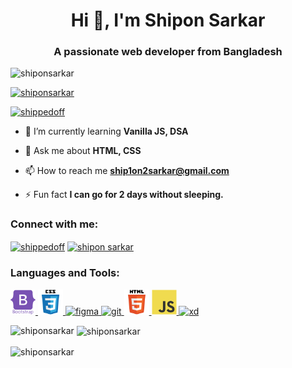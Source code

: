 <h1 align="center">Hi 👋, I'm Shipon Sarkar</h1>
<h3 align="center">A passionate web developer from Bangladesh</h3>

<p align="left"> <img src="https://komarev.com/ghpvc/?username=shiponsarkar&label=Profile%20views&color=0e75b6&style=flat" alt="shiponsarkar" /> </p>

<p align="left"> <a href="https://github.com/ryo-ma/github-profile-trophy"><img src="https://github-profile-trophy.vercel.app/?username=shiponsarkar" alt="shiponsarkar" /></a> </p>

<p align="left"> <a href="https://twitter.com/shippedoff" target="blank"><img src="https://img.shields.io/twitter/follow/shippedoff?logo=twitter&style=for-the-badge" alt="shippedoff" /></a> </p>

- 🌱 I’m currently learning **Vanilla JS, DSA**

- 💬 Ask me about **HTML, CSS**

- 📫 How to reach me **ship1on2sarkar@gmail.com**

- ⚡ Fun fact **I can go for 2 days without sleeping.**

<h3 align="left">Connect with me:</h3>
<p align="left">
<a href="https://twitter.com/shippedoff" target="blank"><img align="center" src="https://raw.githubusercontent.com/rahuldkjain/github-profile-readme-generator/master/src/images/icons/Social/twitter.svg" alt="shippedoff" height="30" width="40" /></a>
<a href="https://linkedin.com/in/shipon sarkar" target="blank"><img align="center" src="https://raw.githubusercontent.com/rahuldkjain/github-profile-readme-generator/master/src/images/icons/Social/linked-in-alt.svg" alt="shipon sarkar" height="30" width="40" /></a>
</p>

<h3 align="left">Languages and Tools:</h3>
<p align="left"> <a href="https://getbootstrap.com" target="_blank" rel="noreferrer"> <img src="https://raw.githubusercontent.com/devicons/devicon/master/icons/bootstrap/bootstrap-plain-wordmark.svg" alt="bootstrap" width="40" height="40"/> </a> <a href="https://www.w3schools.com/css/" target="_blank" rel="noreferrer"> <img src="https://raw.githubusercontent.com/devicons/devicon/master/icons/css3/css3-original-wordmark.svg" alt="css3" width="40" height="40"/> </a> <a href="https://www.figma.com/" target="_blank" rel="noreferrer"> <img src="https://www.vectorlogo.zone/logos/figma/figma-icon.svg" alt="figma" width="40" height="40"/> </a> <a href="https://git-scm.com/" target="_blank" rel="noreferrer"> <img src="https://www.vectorlogo.zone/logos/git-scm/git-scm-icon.svg" alt="git" width="40" height="40"/> </a> <a href="https://www.w3.org/html/" target="_blank" rel="noreferrer"> <img src="https://raw.githubusercontent.com/devicons/devicon/master/icons/html5/html5-original-wordmark.svg" alt="html5" width="40" height="40"/> </a> <a href="https://developer.mozilla.org/en-US/docs/Web/JavaScript" target="_blank" rel="noreferrer"> <img src="https://raw.githubusercontent.com/devicons/devicon/master/icons/javascript/javascript-original.svg" alt="javascript" width="40" height="40"/> </a> <a href="https://www.adobe.com/products/xd.html" target="_blank" rel="noreferrer"> <img src="https://cdn.worldvectorlogo.com/logos/adobe-xd.svg" alt="xd" width="40" height="40"/> </a> </p>

<p><img align="left" src="https://github-readme-stats.vercel.app/api/top-langs?username=shiponsarkar&show_icons=true&locale=en&layout=compact" alt="shiponsarkar" /></p>

<p>&nbsp;<img align="center" src="https://github-readme-stats.vercel.app/api?username=shiponsarkar&show_icons=true&locale=en" alt="shiponsarkar" /></p>

<p><img align="center" src="https://github-readme-streak-stats.herokuapp.com/?user=shiponsarkar&" alt="shiponsarkar" /></p>

